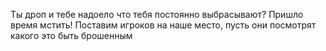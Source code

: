 Ты дроп и тебе надоело что тебя постоянно выбрасывают?
Пришло время мстить!
Поставим игроков на наше место, пусть они посмотрят какого это быть брошенным
